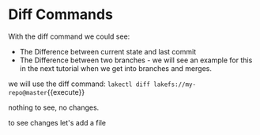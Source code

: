 # Diff Commands

With the diff command we could see:

- The Difference between current state and last commit
- The Difference between two branches - we will see an example for this in the next tutorial when we get into branches and merges.


we will use the diff command:
`lakectl diff lakefs://my-repo@master`{{execute}}

nothing to see, no changes.

to see changes let's add a file